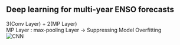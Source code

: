 ## Deep learning for multi-year ENSO forecasts

3(Conv Layer) + 2(MP Layer)  
MP Layer : max-pooling Layer → Suppressing Model Overfitting  
![CNN](Deep-learning-for-ENSO-forecasts/Image/CNN_forecasts.PNG)
